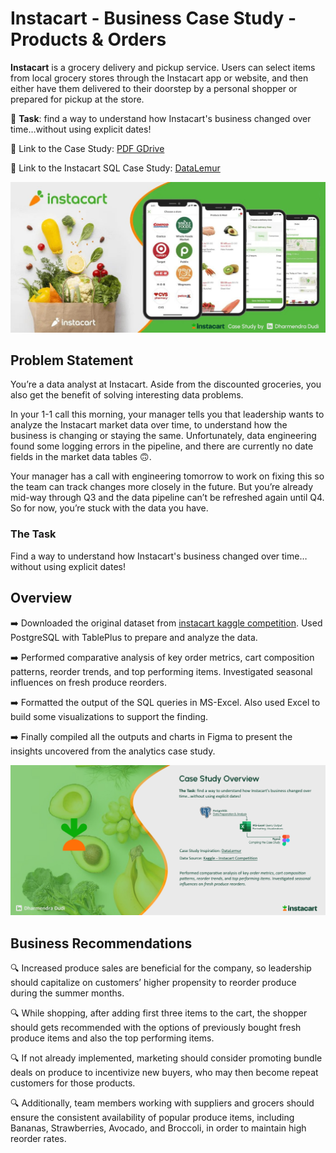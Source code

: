 # Instacart - Business Case Study - Products & Orders

**Instacart** is a grocery delivery and pickup service. Users can select items from local grocery stores through the Instacart app or website,
and then either have them delivered to their doorstep by a personal shopper or prepared for pickup at the store.

🌟 **Task**: find a way to understand how Instacart's business changed over time…without using explicit dates!

🔗 Link to the Case Study: <a href="https://drive.google.com/file/d/1k7uaNwbtc0VQybgvJrTImYpznbLQ-iBk/view?usp=drive_link" target="_blank">PDF GDrive </a>

🔗 Link to the Instacart SQL Case Study: <a href="https://datalemur.com/sql-tutorial/instacart-sql-data-analytics-case-study" target="_blank">DataLemur </a>

<p align="center">
  <img src="https://github.com/dharamdudi/InstaCart-Analytics_Case_Study/blob/main/assets/images/home_page.jpg" target="_blank">
</p>

## Problem Statement
You’re a data analyst at Instacart. Aside from the discounted groceries, you also get the benefit of solving interesting data problems.

In your 1-1 call this morning, your manager tells you that leadership wants to analyze the Instacart market data over time, to understand how the business is changing or staying the same.
Unfortunately, data engineering found some logging errors in the pipeline, and there are currently no date fields in the market data tables 🙃.

Your manager has a call with engineering tomorrow to work on fixing this so the team can track changes more closely in the future.
But you’re already mid-way through Q3 and the data pipeline can’t be refreshed again until Q4. So for now, you’re stuck with the data you have.

### The Task
Find a way to understand how Instacart's business changed over time…without using explicit dates!

## Overview

➡️ Downloaded the original dataset from [instacart kaggle competition](https://www.kaggle.com/competitions/instacart-market-basket-analysis/data). Used PostgreSQL with TablePlus to prepare and analyze the data.

➡️ Performed comparative analysis of key order metrics, cart composition patterns, reorder trends, and top performing items. Investigated seasonal influences on fresh produce reorders.

➡️ Formatted the output of the SQL queries in MS-Excel. Also used Excel to build some visualizations to support the finding.

➡️ Finally compiled all the outputs and charts in Figma to present the insights uncovered from the analytics case study.

<p align="center">
  <img src="https://github.com/dharamdudi/Instacart-Analytics_Case_Study/blob/main/assets/images/Case%20Study%20Overview.jpg" target="_blank">
</p>

## Business Recommendations

🔍 Increased produce sales are beneficial for the company, so leadership should capitalize on customers’ higher propensity to reorder produce during the summer months.

🔍 While shopping, after adding first three items to the cart, the shopper should gets recommended with the options of previously bought fresh produce items and also the top performing items.

🔍 If not already implemented, marketing should consider promoting bundle deals on produce to incentivize new buyers, who may then become repeat customers for those products.

🔍 Additionally, team members working with suppliers and grocers should ensure the consistent availability of popular produce items, including Bananas, Strawberries, Avocado, and Broccoli, in order to maintain high reorder rates.
